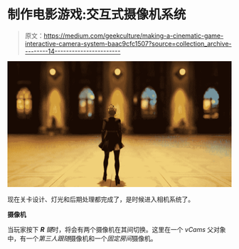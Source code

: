 # 制作电影游戏:交互式摄像机系统

> 原文：<https://medium.com/geekculture/making-a-cinematic-game-interactive-camera-system-baac9cfc1507?source=collection_archive---------14----------------------->

![](img/30efa1a408f68f5465d0efd1a5653787.png)

现在关卡设计、灯光和后期处理都完成了，是时候进入相机系统了。

**摄像机**

当玩家按下 ***R*** *键*时，将会有两个摄像机在其间切换。这里在一个 *vCams* 父对象中，有一个*第三人跟随*摄像机和一个*固定房间*摄像机。